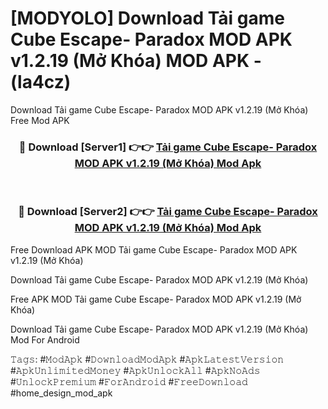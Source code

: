 # [MODYOLO] Download Tải game Cube Escape- Paradox MOD APK v1.2.19 (Mở Khóa) MOD APK - (la4cz)
Download Tải game Cube Escape- Paradox MOD APK v1.2.19 (Mở Khóa) Free Mod APK

<div align="center">
<h3>🔴 Download [Server1] 👉👉 <a href="https://apk-comot.site?title=Tải_game_Cube_Escape-_Paradox_MOD_APK_v1.2.19_(Mở_Khóa)">Tải game Cube Escape- Paradox MOD APK v1.2.19 (Mở Khóa) Mod Apk</a></h3><br>

<h3>🔴 Download [Server2] 👉👉 <a href="https://apk-comot.site?title=Tải_game_Cube_Escape-_Paradox_MOD_APK_v1.2.19_(Mở_Khóa)">Tải game Cube Escape- Paradox MOD APK v1.2.19 (Mở Khóa) Mod Apk</a></h3>
</div>


Free Download APK MOD Tải game Cube Escape- Paradox MOD APK v1.2.19 (Mở Khóa)

Download Tải game Cube Escape- Paradox MOD APK v1.2.19 (Mở Khóa) 

Free APK MOD Tải game Cube Escape- Paradox MOD APK v1.2.19 (Mở Khóa) 

Download Tải game Cube Escape- Paradox MOD APK v1.2.19 (Mở Khóa) Mod For Android

𝚃𝚊𝚐𝚜: #𝙼𝚘𝚍𝙰𝚙𝚔 #𝙳𝚘𝚠𝚗𝚕𝚘𝚊𝚍𝙼𝚘𝚍𝙰𝚙𝚔 #𝙰𝚙𝚔𝙻𝚊𝚝𝚎𝚜𝚝𝚅𝚎𝚛𝚜𝚒𝚘𝚗 #𝙰𝚙𝚔𝚄𝚗𝚕𝚒𝚖𝚒𝚝𝚎𝚍𝙼𝚘𝚗𝚎𝚢 #𝙰𝚙𝚔𝚄𝚗𝚕𝚘𝚌𝚔𝙰𝚕𝚕 #𝙰𝚙𝚔𝙽𝚘𝙰𝚍𝚜 #𝚄𝚗𝚕𝚘𝚌𝚔𝙿𝚛𝚎𝚖𝚒𝚞𝚖 #𝙵𝚘𝚛𝙰𝚗𝚍𝚛𝚘𝚒𝚍 #𝙵𝚛𝚎𝚎𝙳𝚘𝚠𝚗𝚕𝚘𝚊𝚍 #home_design_mod_apk